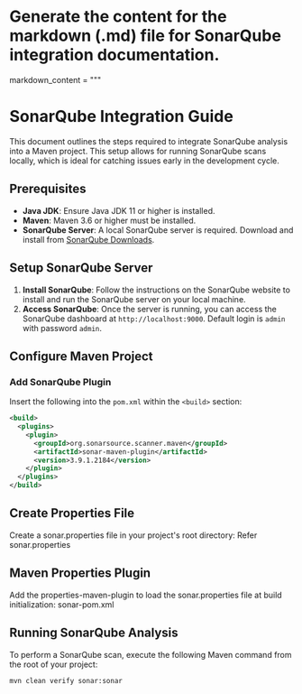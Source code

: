 # Generate the content for the markdown (.md) file for SonarQube integration documentation.
markdown_content = """
# SonarQube Integration Guide

This document outlines the steps required to integrate SonarQube analysis into a Maven project. This setup allows for running SonarQube scans locally, which is ideal for catching issues early in the development cycle.

## Prerequisites

- **Java JDK**: Ensure Java JDK 11 or higher is installed.
- **Maven**: Maven 3.6 or higher must be installed.
- **SonarQube Server**: A local SonarQube server is required. Download and install from [SonarQube Downloads](https://www.sonarqube.org/downloads/).

## Setup SonarQube Server

1. **Install SonarQube**: Follow the instructions on the SonarQube website to install and run the SonarQube server on your local machine.
2. **Access SonarQube**: Once the server is running, you can access the SonarQube dashboard at `http://localhost:9000`. Default login is `admin` with password `admin`.

## Configure Maven Project

### Add SonarQube Plugin

Insert the following into the `pom.xml` within the `<build>` section:

```xml
<build>
  <plugins>
    <plugin>
      <groupId>org.sonarsource.scanner.maven</groupId>
      <artifactId>sonar-maven-plugin</artifactId>
      <version>3.9.1.2184</version>
    </plugin>
  </plugins>
</build>
```
## Create Properties File
Create a sonar.properties file in your project's root directory:
Refer sonar.properties

##  Maven Properties Plugin
Add the properties-maven-plugin to load the sonar.properties file at build initialization:
sonar-pom.xml

##   Running SonarQube Analysis
To perform a SonarQube scan, execute the following Maven command from the root of your project:
```
mvn clean verify sonar:sonar